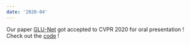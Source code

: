 ```yaml
---
date: '2020-04'
---
```


Our paper [GLU-Net](https://arxiv.org/abs/1912.05524) got accepted to CVPR 2020 for oral presentation ! Check out the [code](https://github.com/PruneTruong/GLU-Net) !